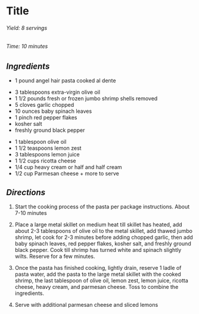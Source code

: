 # Title

######  Yield: 8 servings
######  Time: 10 minutes

##  *Ingredients*
- 1 pound angel hair pasta cooked al dente
<!---->
- 3 tablespoons extra-virgin olive oil
- 1 1/2 pounds fresh or frozen jumbo shrimp shells removed
- 5 cloves garlic chopped
- 10 ounces baby spinach leaves
- 1 pinch red pepper flakes
- kosher salt
- freshly ground black pepper
<!---->
- 1 tablespoon olive oil
- 1 1/2 teaspoons lemon zest
- 3 tablespoons lemon juice
- 1 1/2 cups ricotta cheese
- 1/4 cup heavy cream or half and half cream
- 1/2 cup Parmesan cheese + more to serve
##  *Directions*
1. Start the cooking process of the pasta per package instructions. About 7-10 minutes

2. Place a large metal skillet on medium heat till skillet has heated, add about 2-3 tablespoons of olive oil to the metal skillet, add thawed jumbo shrimp, let cook for 2-3 minutes before adding chopped garlic, then add baby spinach leaves, red pepper flakes, kosher salt, and freshly ground black pepper. Cook till shrimp has turned white and spinach slightly wilts. Reserve for a few minutes.

3. Once the pasta has finished cooking, lightly drain, reserve 1 ladle of pasta water, add the pasta to the large metal skillet with the cooked shrimp, the last tablespoon of olive oil, lemon zest, lemon juice, ricotta cheese, heavy cream, and parmesan cheese. Toss to combine the ingredients.

4. Serve with additional parmesan cheese and sliced lemons